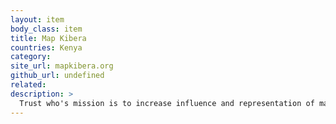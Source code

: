 ```yaml
---
layout: item
body_class: item
title: Map Kibera
countries: Kenya
category: 
site_url: mapkibera.org
github_url: undefined
related: 
description: >
  Trust who's mission is to increase influence and representation of marginalized communities through the creative use of digital tools for action.
---
```

